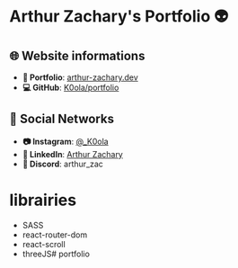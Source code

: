 # Arthur Zachary's Portfolio 👽


## 🌐 Website informations

- **🤖 Portfolio**: [arthur-zachary.dev](https://arthur-zachary.dev)
- **💻 GitHub**: [K0ola/portfolio](https://github.com/K0ola/portfolio)

## 📱 Social Networks 

- **📷 Instagram**: [@_K0ola](https://www.instagram.com/_k0ola/)
- **🔗 LinkedIn**: [Arthur Zachary](https://www.linkedin.com/in/arthur-zachary/)
- **🤖 Discord**: arthur_zac



# librairies
 - SASS
 - react-router-dom
 - react-scroll
 - threeJS# portfolio
